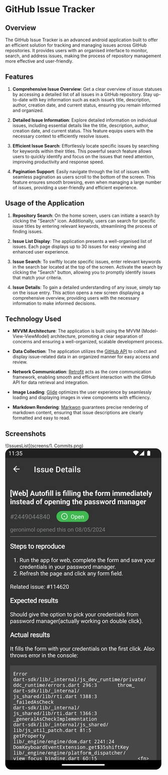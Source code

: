 # GitHub Issue Tracker

## Overview
The GitHub Issue Tracker is an advanced android application built to offer an efficient solution for tracking and managing issues across GitHub repositories. It provides users with an organised interface to monitor, search, and address issues, making the process of repository management more effective and user-friendly.

## Features
1. **Comprehensive Issue Overview**: Get a clear overview of issue statuses by accessing a detailed list of all issues in a GitHub repository. Stay up-to-date with key information such as each issue’s title, description, author, creation date, and current status, ensuring you remain informed and organized.

2. **Detailed Issue Information**: Explore detailed information on individual issues, including essential details like the title, description, author, creation date, and current status. This feature equips users with the necessary context to efficiently resolve issues.

3. **Efficient Issue Search**: Effortlessly locate specific issues by searching for keywords within their titles. This powerful search feature allows users to quickly identify and focus on the issues that need attention, improving productivity and response speed.

4. **Pagination Support**: Easily navigate through the list of issues with seamless pagination as users scroll to the bottom of the screen. This feature ensures smooth browsing, even when managing a large number of issues, providing a user-friendly and efficient experience.

## Usage of the Application
1. **Repository Search**: On the home screen, users can initiate a search by clicking the "Search" icon. Additionally, users can search for specific issue titles by entering relevant keywords, streamlining the process of finding issues.

2. **Issue List Display**: The application presents a well-organised list of issues. Each page displays up to 30 issues for easy viewing and enhanced user experience.

3. **Issue Search**: To swiftly locate specific issues, enter relevant keywords in the search bar located at the top of the screen. Activate the search by clicking the "Search" button, allowing you to promptly identify issues that match your criteria.

4. **Issue Details**: To gain a detailed understanding of any issue, simply tap on the issue entry. This action opens a new screen displaying a comprehensive overview, providing users with the necessary information to make informed decisions.

## Technology Used
- **MVVM Architecture**: The application is built using the MVVM (Model-View-ViewModel) architecture, promoting a clear separation of concerns and ensuring a well-organized, scalable development process.

- **Data Collection**: The application utilizes the [GitHub API](https://api.github.com) to collect and display issue-related data in an organized manner for easy access and review.

- **Network Communication**: [Retrofit](https://github.com/square/retrofit) acts as the core communication framework, enabling smooth and efficient interaction with the GitHub API for data retrieval and integration.

- **Image Loading**: [Glide](https://github.com/bumptech/glide) optimizes the user experience by seamlessly loading and displaying images in view components with efficiency.

- **Markdown Rendering**: [Markwon](https://github.com/noties/Markwon) guarantees precise rendering of markdown content, ensuring that issue descriptions are clearly formatted and easy to read.

## Screenshots

![IssuesList](screens/1. Commits.png) ![IssueDetails](screens/2.Details.png)